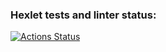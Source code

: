 ### Hexlet tests and linter status:
[![Actions Status](https://github.com/Elena-1710/frontend-project-11/actions/workflows/hexlet-check.yml/badge.svg)](https://github.com/Elena-1710/frontend-project-11/actions)